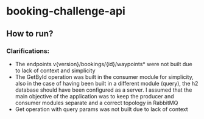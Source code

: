 # booking-challenge-api

## How to run?

### Clarifications:
- The endpoints v{version}/bookings/{id}/waypoints* were not built due to lack of context and simplicity
- The GetById operation was built in the consumer module for simplicity, also in the case of having been built in a different module (query), the h2 database should have been configured as a server. I assumed that the main objective of the application was to keep the producer and consumer modules separate and a correct topology in RabbitMQ
- Get operation with query params was not built due to lack of context
